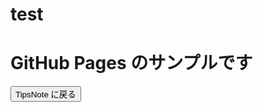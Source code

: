 # test
<html>
<head>
<meta charset="UTF-8">
<title>TipsNote : GitHub Pages Sample</title>
<link rel="stylesheet" href="https://cdnjs.cloudflare.com/ajax/libs/marx/2.0.4/marx.css">
</head>

<body>
<main>
<h1>GitHub Pages のサンプルです</h1>
<a href="http://www.tam-tam.co.jp/tipsnote/"><button>TipsNote に戻る</button></a>
</main>

<script>
console.log('GitHub Pages Sample');
</script>
</body>
</html>

